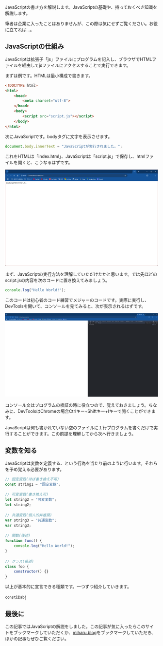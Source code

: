 JavaScriptの書き方を解説します。JavaScriptの基礎や、持っておくべき知識を解説します。

筆者は企業に入ったことはありませんが、この際は気にせずご覧ください。お役に立てれば...。

## JavaScriptの仕組み
JavaScriptは拡張子「js」ファイルにプログラムを記入し、ブラウザでHTMLファイルを経由してjsファイルにアクセスすることで実行できます。

まずは例です。HTMLは最小構成で書きます。

```html
<!DOCTYPE html>
<html>
    <head>
        <meta charset="utf-8">
    </head>
    <body>
        <script src="script.js"></script>
    </body>
</html>
```

次にJavaScriptです。bodyタグに文字を表示させます。
```js
document.body.innerText = "JavaScriptが実行されました。";
```

これをHTMLは「index.html」、JavaScriptは「script.js」で保存し、htmlファイルを開くと、こうなるはずです。

![JavaScriptを実行したブラウザの画面](./1.png)

まず、JavaScriptの実行方法を理解していただけたかと思います。では先ほどのscript.jsの内容を次のコードに置き換えてみましょう。
```js
console.log("Hello World!");
```
このコードは初心者のコード練習でメジャーのコードです。実際に実行し、DevToolsを開いて、コンソールを見てみると、次が表示されるはずです。

![JavaScriptを実行したブラウザの画面](./2.png)

コンソール文はプログラムの検証の時に役立つので、覚えておきましょう。ちなみに、DevToolsはChromeの場合Ctrlキー+Shiftキー+Iキーで開くことができます。

JavaScriptは何も書かれていない空のファイルに１行プログラムを書くだけで実行することができます。この前提を理解してから次へ行きましょう。

## 変数を知る
JavaScriptは変数を定義する、という行為を当たり前のように行います。それらを予め覚える必要があります。
```js
// 固定変数(ほぼ書き換え不可)
const string1 = "固定変数";

// 可変変数(書き換え可)
let string2 = "可変変数";
let string2;

// 共通変数(個人的非推奨)
var string3 = "共通変数";
var string3;

// 関数(後述)
function func() {
    console.log("Hello World!");
}

// クラス(後述)
class foo {
    constructor() {}
}
```
以上が基本的に宣言できる種類です。一つずつ紹介していきます。

`const`は`abj`

## 最後に
この記事ではJavaScriptの解説をしました。この記事が気に入ったらこのサイトをブックマークしていただくか、[miharu.blog](https://miharu.blog)をブックマークしていただき、ほかの記事もぜひご覧ください。
